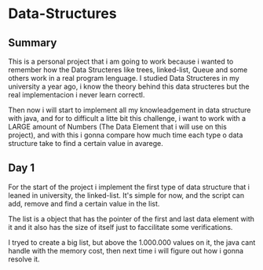 # Data-Structures

## Summary
This is a personal project that i am going to work because i wanted to remember how the Data Structeres like trees, linked-list, Queue and some others work in a real program lenguage. I studied Data Structeres in my university a year ago, i know the theory behind this data structeres but the real implementacion i never learn correctl.

Then now i will start to implement all my knowleadgement in data structure with java, and for to difficult a litte bit this challenge, i want to work with a LARGE amount of Numbers (The Data Element that i will use on this project), and with this i gonna compare how much time each type o data structure take to find a certain value in avarege.

## Day 1
For the start of the project i implement the first type of data structure that i leaned in university, the linked-list. It's simple for now, and the script can add, remove and find a certain value in the list.

The list is a object that has the pointer of the first and last data element with it and it also has the size of itself just to faccilitate some verifications.

I tryed to create a big list, but above the 1.000.000 values on it, the java cant handle with the memory cost, then next time i will figure out how i gonna resolve it.